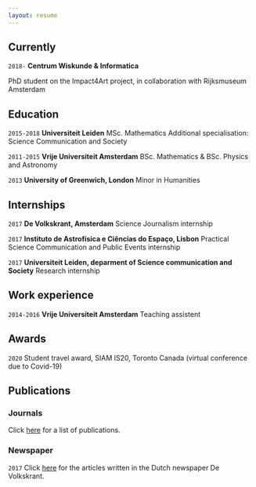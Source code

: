 ```yaml
---
layout: resume
---
```

## Currently
`2018-`
__Centrum Wiskunde & Informatica__

PhD student on the Impact4Art project, in collaboration with Rijksmuseum Amsterdam

## Education

`2015-2018`
__Universiteit Leiden__
MSc. Mathematics
Additional specialisation: Science Communication and Society

`2011-2015`
__Vrije Universiteit Amsterdam__
BSc. Mathematics & BSc. Physics and Astronomy

`2013`
__University of Greenwich, London__
Minor in Humanities

## Internships

`2017`
__De Volkskrant, Amsterdam__
Science Journalism internship

`2017`
__Instituto de Astrofísica e Ciências do Espaço, Lisbon__
Practical Science Communication and Public Events internship

`2017`
__Universiteit Leiden, deparment of Science communication and Society__
Research internship

## Work experience

`2014-2016`
__Vrije Universiteit Amsterdam__
Teaching assistent



## Awards

`2020`
Student travel award, SIAM IS20, Toronto Canada (virtual conference due to Covid-19)

## Publications

### Journals
Click [here](https://orcid.org/0000-0001-5668-5326) for a list of publications. 
<!-- A list is also available [online](https://scholar.google.co.uk/citations?user=LTOTl0YAAAAJ) -->

### Newspaper

`2017`
Click [here](https://www.volkskrant.nl/auteur/francien-bossema) for the articles written in the Dutch newspaper De Volkskrant. 



<!-- ### Footer

Last updated: August 2020 -->


